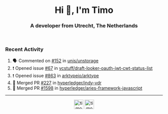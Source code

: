 <h1 align="center">Hi 👋, I'm Timo</h1>
<h3 align="center">A developer from Utrecht, The Netherlands</h3>
<br/>
<!-- https://github.com/rahuldkjain/github-profile-readme-generator --!>

<!--  <p align="left"><img src="https://github-readme-stats.vercel.app/api?username=timoglastra&show_icons=true&count_private=true&" alt="timoglastra" /></p> --!>

<!--
Github language stats
<p align="left"><img src="https://github-readme-stats.vercel.app/api/top-langs/?username=timoglastra&layout=compact" alt="timoglastra" /><p>
-->

<!-- Codestats language stats -->
<!-- <p align="left"><img src="https://codestats-readme.vercel.app/api/top-langs/?username=timoglastra&layout=compact&language_count=12" alt="timoglastra" /><p>    --!>
  
<h3>Recent Activity</h3>

<!--START_SECTION:activity-->
1. 🗣 Commented on [#152](https://github.com/unjs/unstorage/issues/152#issuecomment-1761390745) in [unjs/unstorage](https://github.com/unjs/unstorage)
2. ❗ Opened issue [#67](https://github.com/vcstuff/draft-looker-oauth-jwt-cwt-status-list/issues/67) in [vcstuff/draft-looker-oauth-jwt-cwt-status-list](https://github.com/vcstuff/draft-looker-oauth-jwt-cwt-status-list)
3. ❗ Opened issue [#863](https://github.com/arktypeio/arktype/issues/863) in [arktypeio/arktype](https://github.com/arktypeio/arktype)
4. 🎉 Merged PR [#227](https://github.com/hyperledger/indy-vdr/pull/227) in [hyperledger/indy-vdr](https://github.com/hyperledger/indy-vdr)
5. 🎉 Merged PR [#1598](https://github.com/hyperledger/aries-framework-javascript/pull/1598) in [hyperledger/aries-framework-javascript](https://github.com/hyperledger/aries-framework-javascript)
<!--END_SECTION:activity-->

---

<p align="center">
<a href="https://twitter.com/timoglastra" target="blank"><img align="center" src="https://cdn.jsdelivr.net/npm/simple-icons@3.0.1/icons/twitter.svg" alt="timoglastra" height="30" width="30" /></a>
<a href="https://linkedin.com/in/timoglastra" target="blank"><img align="center" src="https://cdn.jsdelivr.net/npm/simple-icons@3.0.1/icons/linkedin.svg" alt="timoglastra" height="30" width="30" /></a>
</p>



